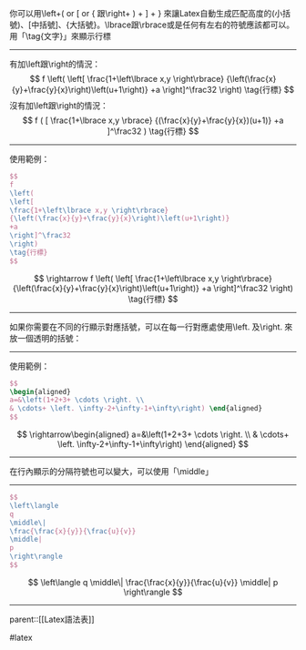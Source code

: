 你可以用\\left+( or \[ or \{  跟\\right+ \) + \] + \} 來讓Latex自動生成匹配高度的\(小括號\)、\[中括號\]、\{大括號\}。\\lbrace跟\\rbrace或是任何有左右的符號應該都可以。用「\\tag{文字}」來顯示行標
- - -
有加\\left跟\\right的情況：
$$
f
\left(
\left[
\frac{1+\left\lbrace x,y \right\rbrace}
{\left(\frac{x}{y}+\frac{y}{x}\right)\left(u+1\right)}
+a
\right]^\frac32
\right)
\tag{行標}
$$
沒有加\\left跟\\right的情況：
$$
f
(
[
\frac{1+\lbrace x,y \rbrace}
{(\frac{x}{y}+\frac{y}{x})(u+1)}
+a
]^\frac32
)
\tag{行標}
$$
- - -
使用範例：
```Latex
$$
f
\left(
\left[
\frac{1+\left\lbrace x,y \right\rbrace}
{\left(\frac{x}{y}+\frac{y}{x}\right)\left(u+1\right)}
+a
\right]^\frac32
\right)
\tag{行標}
$$
```
$$
\rightarrow
f
\left(
\left[
\frac{1+\left\lbrace x,y \right\rbrace}
{\left(\frac{x}{y}+\frac{y}{x}\right)\left(u+1\right)}
+a
\right]^\frac32
\right)
\tag{行標}
$$

- - -
如果你需要在不同的行顯示對應括號，可以在每一行對應處使用\\left. 及\\right. 來放一個透明的括號：
- - -
使用範例：
```Latex
$$
\begin{aligned}
a=&\left(1+2+3+ \cdots \right. \\
& \cdots+ \left. \infty-2+\infty-1+\infty\right) \end{aligned}
$$
```
$$ \rightarrow\begin{aligned} a=&\left(1+2+3+ \cdots \right. \\ & \cdots+ \left. \infty-2+\infty-1+\infty\right) \end{aligned} $$
- - -
在行內顯示的分隔符號也可以變大，可以使用「\\middle」
- - -
```Latex
$$ 
\left\langle 
q 
\middle\| 
\frac{\frac{x}{y}}{\frac{u}{v}} 
\middle| 
p 
\right\rangle 
$$
```
$$ \left\langle 
q 
\middle\| 
\frac{\frac{x}{y}}{\frac{u}{v}} 
\middle| 
p 
\right\rangle $$
- - -
parent::[[Latex語法表]]

#latex